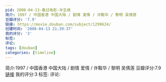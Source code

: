 ```yaml
---
pid: 2008-04-13-看过电影-半生缘
简介: 1997 / 中国香港 中国大陆 / 剧情 爱情 / 许鞍华 / 黎明 吴倩莲
豆瓣评分: '7.9'
链接: https://movie.douban.com/subject/1299624/
创建时间: '2008-04-13 21:39:37'
我的评分: '3'
标签:
评论:
tags: [douban]
categories: [timeline]
---
```

简介:1997 / 中国香港 中国大陆 / 剧情 爱情 / 许鞍华 / 黎明 吴倩莲
豆瓣评分:7.9
[链接](https://movie.douban.com/subject/1299624/)
我的评分:3
标签:
评论:

